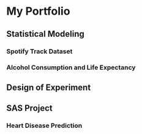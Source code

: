 # My Portfolio 

## Statistical Modeling 

### Spotify Track Dataset 

### Alcohol Consumption and Life Expectancy

## Design of Experiment 

## SAS Project 

### Heart Disease Prediction
